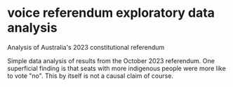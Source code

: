 # voice referendum exploratory data analysis
Analysis of Australia's 2023 constitutional referendum

Simple data analysis of results from the October 2023 referendum. One superficial finding is that seats with more indigenous people were more like to vote "no". This by itself is not a causal claim of course.
